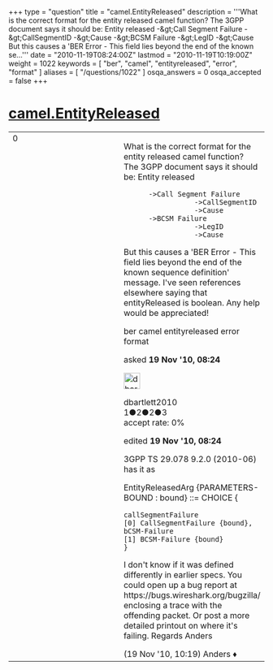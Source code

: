 +++
type = "question"
title = "camel.EntityReleased"
description = '''What is the correct format for the entity released camel function? The 3GPP document says it should be: Entity released  -&amp;gt;Call Segment Failure  -&amp;gt;CallSegmentID  -&amp;gt;Cause  -&amp;gt;BCSM Failure  -&amp;gt;LegID  -&amp;gt;Cause  But this causes a &#x27;BER Error - This field lies beyond the end of the known se...'''
date = "2010-11-19T08:24:00Z"
lastmod = "2010-11-19T10:19:00Z"
weight = 1022
keywords = [ "ber", "camel", "entityreleased", "error", "format" ]
aliases = [ "/questions/1022" ]
osqa_answers = 0
osqa_accepted = false
+++

<div class="headNormal">

# [camel.EntityReleased](/questions/1022/camelentityreleased)

</div>

<div id="main-body">

<div id="askform">

<table id="question-table" style="width:100%;"><colgroup><col style="width: 50%" /><col style="width: 50%" /></colgroup><tbody><tr class="odd"><td style="width: 30px; vertical-align: top"><div class="vote-buttons"><span id="post-1022-upvote" class="ajax-command post-vote up" rel="nofollow" title="I like this post (click again to cancel)"> </span><div id="post-1022-score" class="post-score" title="current number of votes">0</div><span id="post-1022-downvote" class="ajax-command post-vote down" rel="nofollow" title="I dont like this post (click again to cancel)"> </span> <span id="favorite-mark" class="ajax-command favorite-mark" rel="nofollow" title="mark/unmark this question as favorite (click again to cancel)"> </span><div id="favorite-count" class="favorite-count"></div></div></td><td><div id="item-right"><div class="question-body"><p>What is the correct format for the entity released camel function? The 3GPP document says it should be: Entity released</p><pre><code>      -&gt;Call Segment Failure
                 -&gt;CallSegmentID
                 -&gt;Cause
      -&gt;BCSM Failure
                 -&gt;LegID
                 -&gt;Cause</code></pre><p>But this causes a 'BER Error - This field lies beyond the end of the known sequence definition' message. I've seen references elsewhere saying that entityReleased is boolean. Any help would be appreciated!</p></div><div id="question-tags" class="tags-container tags"><span class="post-tag tag-link-ber" rel="tag" title="see questions tagged &#39;ber&#39;">ber</span> <span class="post-tag tag-link-camel" rel="tag" title="see questions tagged &#39;camel&#39;">camel</span> <span class="post-tag tag-link-entityreleased" rel="tag" title="see questions tagged &#39;entityreleased&#39;">entityreleased</span> <span class="post-tag tag-link-error" rel="tag" title="see questions tagged &#39;error&#39;">error</span> <span class="post-tag tag-link-format" rel="tag" title="see questions tagged &#39;format&#39;">format</span></div><div id="question-controls" class="post-controls"></div><div class="post-update-info-container"><div class="post-update-info post-update-info-user"><p>asked <strong>19 Nov '10, 08:24</strong></p><img src="https://secure.gravatar.com/avatar/500a1903ac7d35a475f37da84357748f?s=32&amp;d=identicon&amp;r=g" class="gravatar" width="32" height="32" alt="dbartlett2010&#39;s gravatar image" /><p><span>dbartlett2010</span><br />
<span class="score" title="1 reputation points">1</span><span title="2 badges"><span class="badge1">●</span><span class="badgecount">2</span></span><span title="2 badges"><span class="silver">●</span><span class="badgecount">2</span></span><span title="3 badges"><span class="bronze">●</span><span class="badgecount">3</span></span><br />
<span class="accept_rate" title="Rate of the user&#39;s accepted answers">accept rate:</span> <span title="dbartlett2010 has no accepted answers">0%</span></p></div><div class="post-update-info post-update-info-edited"><p><span> edited <strong>19 Nov '10, 08:24</strong> </span></p></div></div><div id="comments-container-1022" class="comments-container"><span id="1024"></span><div id="comment-1024" class="comment"><div id="post-1024-score" class="comment-score"></div><div class="comment-text"><p>3GPP TS 29.078 9.2.0 (2010-06) has it as</p><p>EntityReleasedArg {PARAMETERS-BOUND : bound} ::= CHOICE {</p><pre><code>callSegmentFailure                  [0] CallSegmentFailure {bound},
bCSM-Failure                    [1] BCSM-Failure {bound}
}</code></pre><p>I don't know if it was defined differently in earlier specs. You could open up a bug report at https://bugs.wireshark.org/bugzilla/ enclosing a trace with the offending packet. Or post a more detailed printout on where it's failing. Regards Anders</p></div><div id="comment-1024-info" class="comment-info"><span class="comment-age">(19 Nov '10, 10:19)</span> <span class="comment-user userinfo">Anders ♦</span></div></div></div><div id="comment-tools-1022" class="comment-tools"></div><div class="clear"></div><div id="comment-1022-form-container" class="comment-form-container"></div><div class="clear"></div></div></td></tr></tbody></table>

</div>

</div>

